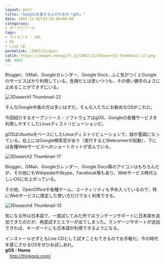 ```yaml
---
layout: post
title: "Googleを愛する人のための「gOS」"
date: 2007-11-02T19:35:00+09:00
categories:
- オープンソース
tags: 
- ライセンス - GPL
- OS
- Live CD
permalink: /2007/11/gos/
catch: https://images.moongift.jp/2007/11/3dsearch2-thumbnail-17.png
id: 4602
---
```

Blogger、GMail、Googleカレンダー、Google Docs…ふと気がつくとGoogleのサービスばかり利用している。危険だとは思いつつも、その使い勝手のよさに止めることができずにいる。   
  
 ![3Dsearch1 Thumbnail-22](https://images.moongift.jp/2007/11/3dsearch1-thumbnail-22.png)  
  
そんなGoogle中毒の方は多いはずだ。そんな人たちにお勧めなOSがこれだ。   
  
今回紹介するオープンソース・ソフトウェアはgOS、Googleの各種サービスを利用しやすくしたLinuxディストリビューションだ。   
<!--more-->  
gOSはUbuntuをベースにしたLinuxディストリビューションで、緑が基調になっている。右上にはGoogle検索窓があり（実行するとWebrunnerが起動）、下には各種Webサービスへのショートカットが並んでいる。   
  
 ![3Dsearch2 Thumbnail-17](https://images.moongift.jp/2007/11/3dsearch2-thumbnail-17.png)  
  
Blogger、GMail、Googleカレンダー、Google Docs等のアイコンはもちろんだが、その他にもWikipediaやSkype、Facebook等もあり、Webサービス時代らしいOSに仕上がっている。   
  
その他、OpenOfficeや各種ゲーム、ユーティリティも予め入っているので、特にWebサービスに限定した使い方だけでなく利用できる。   
  
 ![3Dsearch4 Thumbnail-13](https://images.moongift.jp/2007/11/3dsearch4-thumbnail-13.png)  
  
気になる所は日本語で、一度試してみた所ではランゲージサポートに日本語を追加できたのだが、再度試すとエラーが出てしまった。ランゲージサポートが追加できれば、キーボードにも日本語が利用できるようになる。   
  
インストールせずともLive CDとして試すこともできるのでお手軽だ。今の時代を感じさせるOSをぜひお試しあれ。   
**gOS - Home**   
　[http://thinkgos.com/   
](http://thinkgos.com/)

